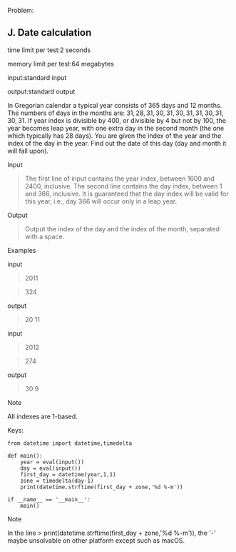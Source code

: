 Problem:
## J. Date calculation
time limit per test:2 seconds

memory limit per test:64 megabytes

input:standard input

output:standard output

In Gregorian calendar a typical year consists of 365 days and 12 months. The numbers of days in the months are: 31, 28, 31, 30, 31, 30, 31, 31, 30, 31, 30, 31. If year index is divisible by 400, or divisible by 4 but not by 100, the year becomes leap year, with one extra day in the second month (the one which typically has 28 days).
You are given the index of the year and the index of the day in the year. Find out the date of this day (day and month it will fall upon).

Input

> The first line of input contains the year index, between 1600 and 2400, inclusive. The second line contains the day index, between 1 and 366, inclusive. It is guaranteed that the day index will be valid for this year, i.e., day 366 will occur only in a leap year.

Output

> Output the index of the day and the index of the month, separated with a space.

Examples

input

> 2011

> 324

output

> 20 11

input

> 2012

> 274

output

> 30 9

Note

All indexes are 1-based.




Keys:
```
from datetime import datetime,timedelta

def main():
    year = eval(input())
    day = eval(input())
    first_day = datetime(year,1,1)
    zone = timedelta(day-1)
    print(datetime.strftime(first_day + zone,'%d %-m'))

if __name__ == '__main__':
    main()
```


Note

In the line > print(datetime.strftime(first_day + zone,'%d %-m')), the '-' maybe unsolvable on other platform except such as macOS.
